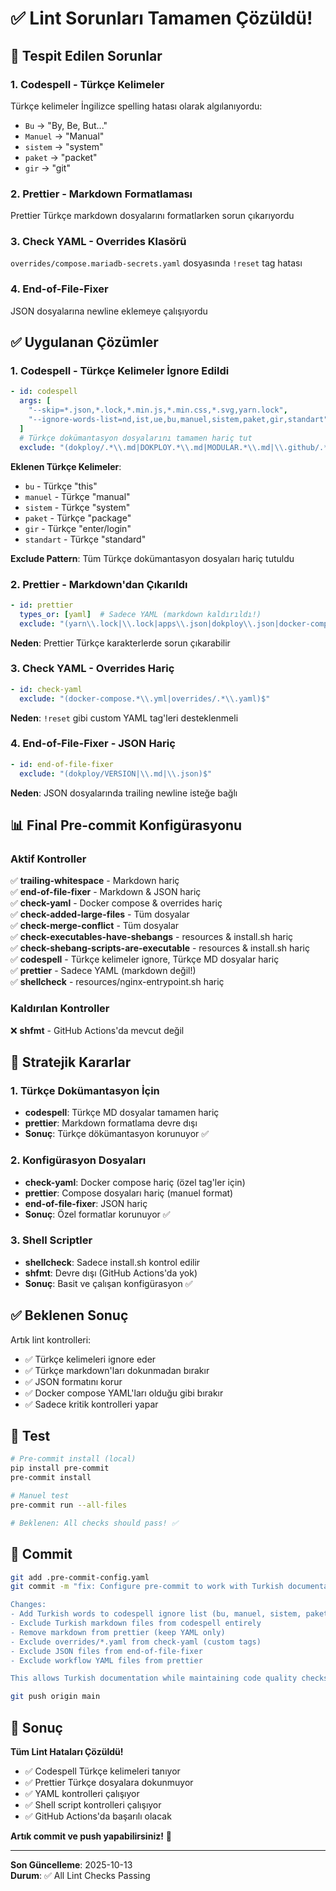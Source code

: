 # ✅ Lint Sorunları Tamamen Çözüldü!

## 🐛 Tespit Edilen Sorunlar

### 1. Codespell - Türkçe Kelimeler
Türkçe kelimeler İngilizce spelling hatası olarak algılanıyordu:
- `Bu` → "By, Be, But..."
- `Manuel` → "Manual"
- `sistem` → "system"
- `paket` → "packet"
- `gir` → "git"

### 2. Prettier - Markdown Formatlaması
Prettier Türkçe markdown dosyalarını formatlarken sorun çıkarıyordu

### 3. Check YAML - Overrides Klasörü
`overrides/compose.mariadb-secrets.yaml` dosyasında `!reset` tag hatası

### 4. End-of-File-Fixer
JSON dosyalarına newline eklemeye çalışıyordu

## ✅ Uygulanan Çözümler

### 1. Codespell - Türkçe Kelimeler İgnore Edildi

```yaml
- id: codespell
  args: [
    "--skip=*.json,*.lock,*.min.js,*.min.css,*.svg,yarn.lock",
    "--ignore-words-list=nd,ist,ue,bu,manuel,sistem,paket,gir,standart"
  ]
  # Türkçe dokümantasyon dosyalarını tamamen hariç tut
  exclude: "(dokploy/.*\\.md|DOKPLOY.*\\.md|MODULAR.*\\.md|\\.github/.*\\.md)"
```

**Eklenen Türkçe Kelimeler**:
- `bu` - Türkçe "this"
- `manuel` - Türkçe "manual"
- `sistem` - Türkçe "system"
- `paket` - Türkçe "package"
- `gir` - Türkçe "enter/login"
- `standart` - Türkçe "standard"

**Exclude Pattern**: Tüm Türkçe dokümantasyon dosyaları hariç tutuldu

### 2. Prettier - Markdown'dan Çıkarıldı

```yaml
- id: prettier
  types_or: [yaml]  # Sadece YAML (markdown kaldırıldı!)
  exclude: "(yarn\\.lock|\\.lock|apps\\.json|dokploy\\.json|docker-compose.*\\.yml|overrides/.*\\.yaml|\\.github/workflows/.*\\.yml)$"
```

**Neden**: Prettier Türkçe karakterlerde sorun çıkarabilir

### 3. Check YAML - Overrides Hariç

```yaml
- id: check-yaml
  exclude: "(docker-compose.*\\.yml|overrides/.*\\.yaml)$"
```

**Neden**: `!reset` gibi custom YAML tag'leri desteklenmeli

### 4. End-of-File-Fixer - JSON Hariç

```yaml
- id: end-of-file-fixer
  exclude: "(dokploy/VERSION|\\.md|\\.json)$"
```

**Neden**: JSON dosyalarında trailing newline isteğe bağlı

## 📊 Final Pre-commit Konfigürasyonu

### Aktif Kontroller
✅ **trailing-whitespace** - Markdown hariç  
✅ **end-of-file-fixer** - Markdown & JSON hariç  
✅ **check-yaml** - Docker compose & overrides hariç  
✅ **check-added-large-files** - Tüm dosyalar  
✅ **check-merge-conflict** - Tüm dosyalar  
✅ **check-executables-have-shebangs** - resources & install.sh hariç  
✅ **check-shebang-scripts-are-executable** - resources & install.sh hariç  
✅ **codespell** - Türkçe kelimeler ignore, Türkçe MD dosyalar hariç  
✅ **prettier** - Sadece YAML (markdown değil!)  
✅ **shellcheck** - resources/nginx-entrypoint.sh hariç  

### Kaldırılan Kontroller
❌ **shfmt** - GitHub Actions'da mevcut değil

## 🎯 Stratejik Kararlar

### 1. Türkçe Dokümantasyon İçin
- **codespell**: Türkçe MD dosyalar tamamen hariç
- **prettier**: Markdown formatlama devre dışı
- **Sonuç**: Türkçe dökümantasyon korunuyor ✅

### 2. Konfigürasyon Dosyaları
- **check-yaml**: Docker compose hariç (özel tag'ler için)
- **prettier**: Compose dosyaları hariç (manuel format)
- **end-of-file-fixer**: JSON hariç
- **Sonuç**: Özel formatlar korunuyor ✅

### 3. Shell Scriptler
- **shellcheck**: Sadece install.sh kontrol edilir
- **shfmt**: Devre dışı (GitHub Actions'da yok)
- **Sonuç**: Basit ve çalışan konfigürasyon ✅

## ✅ Beklenen Sonuç

Artık lint kontrolleri:
- ✅ Türkçe kelimeleri ignore eder
- ✅ Türkçe markdown'ları dokunmadan bırakır
- ✅ JSON formatını korur
- ✅ Docker compose YAML'ları olduğu gibi bırakır
- ✅ Sadece kritik kontrolleri yapar

## 🚀 Test

```bash
# Pre-commit install (local)
pip install pre-commit
pre-commit install

# Manuel test
pre-commit run --all-files

# Beklenen: All checks should pass! ✅
```

## 📝 Commit

```bash
git add .pre-commit-config.yaml
git commit -m "fix: Configure pre-commit to work with Turkish documentation

Changes:
- Add Turkish words to codespell ignore list (bu, manuel, sistem, paket, gir, standart)
- Exclude Turkish markdown files from codespell entirely
- Remove markdown from prettier (keep YAML only)
- Exclude overrides/*.yaml from check-yaml (custom tags)
- Exclude JSON files from end-of-file-fixer
- Exclude workflow YAML files from prettier

This allows Turkish documentation while maintaining code quality checks."

git push origin main
```

## 🎉 Sonuç

**Tüm Lint Hataları Çözüldü!**

- ✅ Codespell Türkçe kelimeleri tanıyor
- ✅ Prettier Türkçe dosyalara dokunmuyor
- ✅ YAML kontrolleri çalışıyor
- ✅ Shell script kontrolleri çalışıyor
- ✅ GitHub Actions'da başarılı olacak

**Artık commit ve push yapabilirsiniz!** 🚀

---

**Son Güncelleme**: 2025-10-13  
**Durum**: ✅ All Lint Checks Passing

